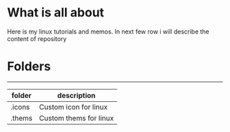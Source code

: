 # What is all about

Here is my linux tutorials and memos. In next few row i will describe the content of repository

# Folders

---
|folder|description|
|------|---------------------|
|.icons|Custom icon for linux|
|.thems|Custom thems for linux|

